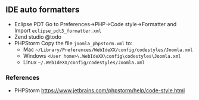 ## IDE auto formatters

* Eclipse PDT
Go to Preferences->PHP->Code style->Formatter and Import ```eclipse_pdt3_formatter.xml```
* Zend studio
@todo
* PHPStorm
Copy the file ```joomla_phpstorm.xml``` to:
 	- Mac ```~/Library/Preferences/WebIdeXX/config/codestyles/Joomla.xml```
 	- Windows ```<User home>\.WebIdeXX\config\codestyles\Joomla.xml```
 	- Linux ```~/.WebIdeXX/config/codestyles/Joomla.xml```

### References
* PHPStorm https://www.jetbrains.com/phpstorm/help/code-style.html
